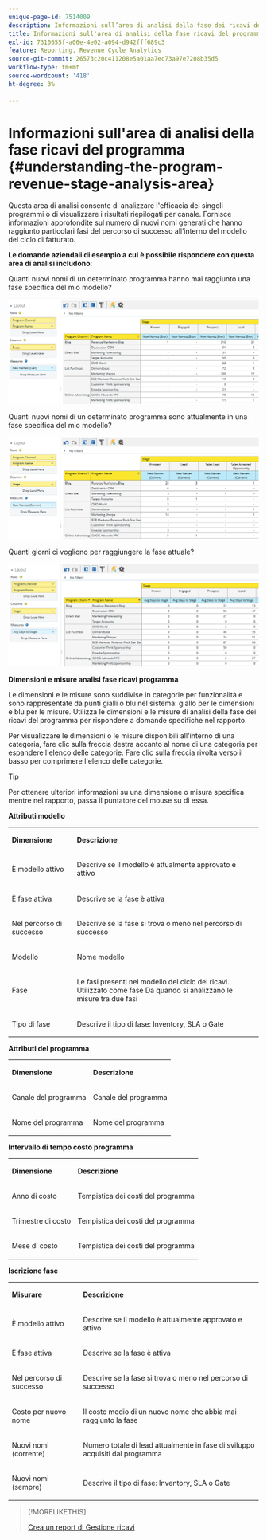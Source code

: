 ```yaml
---
unique-page-id: 7514009
description: Informazioni sull’area di analisi della fase dei ricavi del programma - Documentazione di Marketo - Documentazione del prodotto
title: Informazioni sull'area di analisi della fase ricavi del programma
exl-id: 7310655f-a06e-4e02-a094-d942fff689c3
feature: Reporting, Revenue Cycle Analytics
source-git-commit: 26573c20c411208e5a01aa7ec73a97e7208b35d5
workflow-type: tm+mt
source-wordcount: '418'
ht-degree: 3%

---
```


# Informazioni sull&#39;area di analisi della fase ricavi del programma {#understanding-the-program-revenue-stage-analysis-area}

Questa area di analisi consente di analizzare l&#39;efficacia dei singoli programmi o di visualizzare i risultati riepilogati per canale. Fornisce informazioni approfondite sul numero di nuovi nomi generati che hanno raggiunto particolari fasi del percorso di successo all’interno del modello del ciclo di fatturato.

**Le domande aziendali di esempio a cui è possibile rispondere con questa area di analisi includono**:

Quanti nuovi nomi di un determinato programma hanno mai raggiunto una fase specifica del mio modello?

![](assets/one-3.png)

Quanti nuovi nomi di un determinato programma sono attualmente in una fase specifica del mio modello?

![](assets/two-3.png)

Quanti giorni ci vogliono per raggiungere la fase attuale?

![](assets/three-3.png)

**Dimensioni e misure analisi fase ricavi programma**

Le dimensioni e le misure sono suddivise in categorie per funzionalità e sono rappresentate da punti gialli o blu nel sistema: giallo per le dimensioni e blu per le misure. Utilizza le dimensioni e le misure di analisi della fase dei ricavi del programma per rispondere a domande specifiche nel rapporto.

Per visualizzare le dimensioni o le misure disponibili all&#39;interno di una categoria, fare clic sulla freccia destra accanto al nome di una categoria per espandere l&#39;elenco delle categorie. Fare clic sulla freccia rivolta verso il basso per comprimere l&#39;elenco delle categorie.

>[!TIP]
>
>Per ottenere ulteriori informazioni su una dimensione o misura specifica mentre nel rapporto, passa il puntatore del mouse su di essa.

**Attributi modello**

<table>
 <tbody>
  <tr>
   <td colspan="1" rowspan="1"><strong>Dimensione</strong></td>
   <td colspan="1" rowspan="1"><p><strong>Descrizione</strong></p></td>
  </tr>
  <tr>
   <td colspan="1" rowspan="1"><p>È modello attivo</p></td>
   <td colspan="1" rowspan="1"><p>Descrive se il modello è attualmente approvato e attivo</p></td>
  </tr>
  <tr>
   <td colspan="1" rowspan="1"><p>È fase attiva</p></td>
   <td colspan="1" rowspan="1"><p>Descrive se la fase è attiva</p></td>
  </tr>
  <tr>
   <td colspan="1" rowspan="1"><p>Nel percorso di successo</p></td>
   <td colspan="1" rowspan="1"><p>Descrive se la fase si trova o meno nel percorso di successo</p></td>
  </tr>
  <tr>
   <td colspan="1" rowspan="1"><p>Modello</p></td>
   <td colspan="1" rowspan="1"><p>Nome modello</p></td>
  </tr>
  <tr>
   <td colspan="1" rowspan="1"><p>Fase</p></td>
   <td colspan="1" rowspan="1"><p>Le fasi presenti nel modello del ciclo dei ricavi. Utilizzato come fase Da quando si analizzano le misure tra due fasi</p></td>
  </tr>
  <tr>
   <td colspan="1" rowspan="1"><p>Tipo di fase</p></td>
   <td colspan="1" rowspan="1"><p>Descrive il tipo di fase: Inventory, SLA o Gate</p></td>
  </tr>
 </tbody>
</table>

**Attributi del programma**

<table>
 <tbody>
  <tr>
   <td colspan="1" rowspan="1"><p><strong>Dimensione</strong></p></td>
   <td colspan="1" rowspan="1"><p><strong>Descrizione</strong></p></td>
  </tr>
  <tr>
   <td colspan="1" rowspan="1"><p>Canale del programma</p></td>
   <td colspan="1" rowspan="1"><p>Canale del programma</p></td>
  </tr>
  <tr>
   <td colspan="1" rowspan="1"><p>Nome del programma</p></td>
   <td colspan="1" rowspan="1"><p>Nome del programma</p></td>
  </tr>
 </tbody>
</table>

**Intervallo di tempo costo programma**

<table>
 <tbody>
  <tr>
   <td colspan="1" rowspan="1"><p><strong>Dimensione</strong></p></td>
   <td colspan="1" rowspan="1"><p><strong>Descrizione</strong></p></td>
  </tr>
  <tr>
   <td colspan="1" rowspan="1"><p>Anno di costo</p></td>
   <td colspan="1" rowspan="1"><p>Tempistica dei costi del programma</p></td>
  </tr>
  <tr>
   <td colspan="1" rowspan="1"><p>Trimestre di costo</p></td>
   <td colspan="1" rowspan="1"><p>Tempistica dei costi del programma</p></td>
  </tr>
  <tr>
   <td colspan="1" rowspan="1"><p>Mese di costo</p></td>
   <td colspan="1" rowspan="1"><p>Tempistica dei costi del programma</p></td>
  </tr>
 </tbody>
</table>

**Iscrizione fase**

<table>
 <tbody>
  <tr>
   <td colspan="1" rowspan="1"><p><strong>Misurare</strong></p></td>
   <td colspan="1" rowspan="1"><p><strong>Descrizione</strong></p></td>
  </tr>
  <tr>
   <td colspan="1" rowspan="1"><p>È modello attivo</p></td>
   <td colspan="1" rowspan="1"><p>Descrive se il modello è attualmente approvato e attivo</p></td>
  </tr>
  <tr>
   <td colspan="1" rowspan="1"><p>È fase attiva</p></td>
   <td colspan="1" rowspan="1"><p>Descrive se la fase è attiva</p></td>
  </tr>
  <tr>
   <td colspan="1" rowspan="1"><p>Nel percorso di successo</p></td>
   <td colspan="1" rowspan="1"><p>Descrive se la fase si trova o meno nel percorso di successo</p></td>
  </tr>
  <tr>
   <td colspan="1" rowspan="1"><p>Costo per nuovo nome</p></td>
   <td colspan="1" rowspan="1"><p>Il costo medio di un nuovo nome che abbia mai raggiunto la fase</p></td>
  </tr>
  <tr>
   <td colspan="1" rowspan="1"><p>Nuovi nomi (corrente)</p></td>
   <td colspan="1" rowspan="1"><p>Numero totale di lead attualmente in fase di sviluppo acquisiti dal programma</p></td>
  </tr>
  <tr>
   <td colspan="1" rowspan="1"><p>Nuovi nomi (sempre)</p></td>
   <td colspan="1" rowspan="1"><p>Descrive il tipo di fase: Inventory, SLA o Gate</p></td>
  </tr>
 </tbody>
</table>

>[!MORELIKETHIS]
>
>[Crea un report di Gestione ricavi](/help/marketo/product-docs/reporting/revenue-cycle-analytics/revenue-explorer/create-a-revenue-explorer-report.md)
